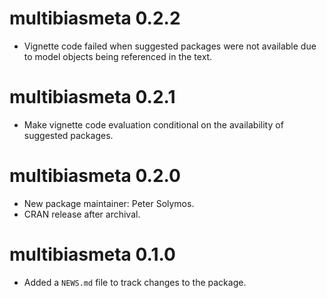 # multibiasmeta 0.2.2

* Vignette code failed when suggested packages were not available due to
  model objects being referenced in the text.

# multibiasmeta 0.2.1

* Make vignette code evaluation conditional on the availability of suggested packages.
# multibiasmeta 0.2.0

* New package maintainer: Peter Solymos.
* CRAN release after archival.
# multibiasmeta 0.1.0

* Added a `NEWS.md` file to track changes to the package.
